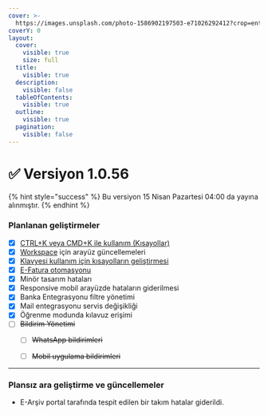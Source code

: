 ```yaml
---
cover: >-
  https://images.unsplash.com/photo-1586902197503-e71026292412?crop=entropy&cs=srgb&fm=jpg&ixid=M3wxOTcwMjR8MHwxfHNlYXJjaHw3fHxzdW1tZXJ8ZW58MHx8fHwxNzEzMTc2MTk3fDA&ixlib=rb-4.0.3&q=85
coverY: 0
layout:
  cover:
    visible: true
    size: full
  title:
    visible: true
  description:
    visible: false
  tableOfContents:
    visible: true
  outline:
    visible: true
  pagination:
    visible: false
---
```


# ✅ Versiyon 1.0.56

{% hint style="success" %}
Bu versiyon 15 Nisan Pazartesi 04:00 da yayına alınmıştır.
{% endhint %}

### Planlanan geliştirmeler

* [x] [CTRL+K veya CMD+K ile kullanım (Kısayollar)](https://kilavuz.muhasip.pro/ipuclari/kisayollar)
* [x] [Workspace](https://www.muhasip.com.tr/workspace) için arayüz güncellemeleri
* [x] [Klavyesi kullanım için kısayolların geliştirmesi](https://kilavuz.muhasip.pro/on-muhasebe/kisayollar)
* [x] [E-Fatura otomasyonu](https://kilavuz.muhasip.pro/moduller/e-banka/fatura-otomasyonu)
* [x] Minör tasarım hataları
* [x] Responsive mobil arayüzde hataların giderilmesi
* [x] Banka Entegrasyonu filtre yönetimi
* [x] Mail entegrasyonu servis değişikliği
* [x] Öğrenme modunda kılavuz erişimi
* [ ] ~~Bildirim Yönetimi~~
  * [ ] ~~WhatsApp bildirimleri~~
  * [ ] ~~Mobil uygulama bildirimleri~~



***

### Plansız ara geliştirme ve güncellemeler

* E-Arşiv portal tarafında tespit edilen bir takım hatalar giderildi.
